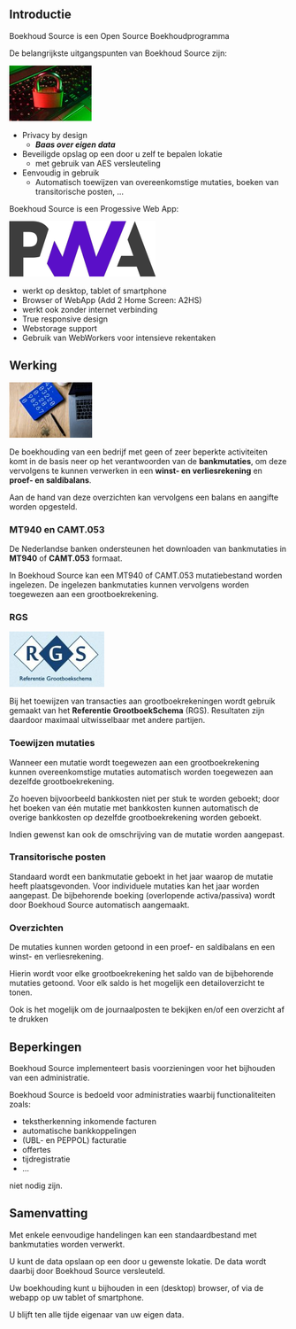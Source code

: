 ## Introductie

Boekhoud Source is een Open Source Boekhoudprogramma

De belangrijkste uitgangspunten van Boekhoud Source zijn:

![Secure](./assets/lock.jpg "Secure")

- Privacy by design
  - **_Baas over eigen data_**
- Beveiligde opslag op een door u zelf te bepalen lokatie
  - met gebruik van AES versleuteling
- Eenvoudig in gebruik
  - Automatisch toewijzen van overeenkomstige mutaties, boeken van transitorische posten, ...

Boekhoud Source is een Progessive Web App:

![PWA](./assets/pwa.png "Progressive Web App")
    
- werkt op desktop, tablet of smartphone
- Browser of WebApp (Add 2 Home Screen: A2HS)
- werkt ook zonder internet verbinding
- True responsive design
- Webstorage support
- Gebruik van WebWorkers voor intensieve rekentaken

## Werking

![Figures](./assets/calc.jpg "Calculations")

De boekhouding van een bedrijf met geen of zeer beperkte activiteiten komt in de basis neer op het verantwoorden van de **bankmutaties**,
om deze vervolgens te kunnen verwerken in een **winst- en verliesrekening** en **proef- en saldibalans**.

Aan de hand van deze overzichten kan vervolgens een balans en aangifte worden opgesteld.

### MT940 en CAMT.053
De Nederlandse banken ondersteunen het downloaden van bankmutaties in **MT940** of **CAMT.053** formaat.

In Boekhoud Source kan een MT940 of CAMT.053 mutatiebestand worden ingelezen.
De ingelezen bankmutaties kunnen vervolgens worden toegewezen aan een grootboekrekening.

### RGS

![RGS](./assets/RGS.jpg "Referentie GrootboekSchema")

Bij het toewijzen van transacties aan grootboekrekeningen wordt gebruik gemaakt van het **Referentie GrootboekSchema** (RGS).
Resultaten zijn daardoor maximaal uitwisselbaar met andere partijen.

### Toewijzen mutaties
Wanneer een mutatie wordt toegewezen aan een grootboekrekening kunnen overeenkomstige mutaties automatisch worden toegewezen aan dezelfde grootboekrekening.

Zo hoeven bijvoorbeeld bankkosten niet per stuk te worden geboekt;
door het boeken van één mutatie met bankkosten kunnen automatisch de overige bankkosten op dezelfde grootboekrekening worden geboekt.

Indien gewenst kan ook de omschrijving van de mutatie worden aangepast.

### Transitorische posten
Standaard wordt een bankmutatie geboekt in het jaar waarop de mutatie heeft plaatsgevonden.
Voor individuele mutaties kan het jaar worden aangepast.
De bijbehorende boeking (overlopende activa/passiva) wordt door Boekhoud Source automatisch aangemaakt.

### Overzichten

De mutaties kunnen worden getoond in een proef- en saldibalans en een winst- en verliesrekening.

Hierin wordt voor elke grootboekrekening het saldo van de bijbehorende mutaties getoond.
Voor elk saldo is het mogelijk een detailoverzicht te tonen.

Ook is het mogelijk om de journaalposten te bekijken en/of een overzicht af te drukken

## Beperkingen

Boekhoud Source implementeert basis voorzieningen voor het bijhouden van een administratie.

Boekhoud Source is bedoeld voor administraties waarbij functionaliteiten zoals:

- tekstherkenning inkomende facturen
- automatische bankkoppelingen
- (UBL- en PEPPOL) facturatie
- offertes
- tijdregistratie
- ...

niet nodig zijn.

## Samenvatting

Met enkele eenvoudige handelingen kan een standaardbestand met bankmutaties worden verwerkt.

U kunt de data opslaan op een door u gewenste lokatie.
De data wordt daarbij door Boekhoud Source versleuteld.

Uw boekhouding kunt u bijhouden in een (desktop) browser, of via de webapp op uw tablet of smartphone.

U blijft ten alle tijde eigenaar van uw eigen data.
